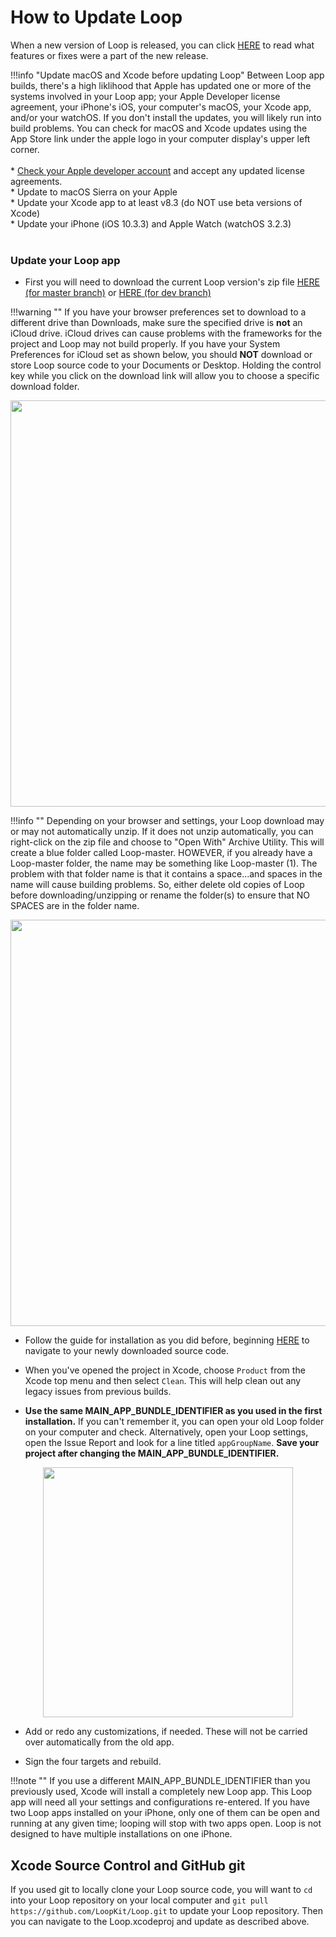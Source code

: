# How to Update Loop

When a new version of Loop is released, you can click [HERE](https://github.com/LoopKit/Loop/releases) to read what features or fixes were a part of the new release. 

!!!info "Update macOS and Xcode before updating Loop"
    Between Loop app builds, there's a high liklihood that Apple has updated one or more of the systems involved in your Loop app; your Apple Developer license agreement, your iPhone's iOS, your computer's macOS, your Xcode app, and/or your watchOS.  If you don't install the updates, you will likely run into build problems.  You can check for macOS and Xcode updates using the App Store link under the apple logo in your computer display's upper left corner.</br></br>
        * [Check your Apple developer account](http://developer.apple.com) and accept any updated license agreements.</br>
        * Update to macOS Sierra on your Apple</br>
        * Update your Xcode app to at least v8.3  (do NOT use beta versions of Xcode)</br>
        * Update your iPhone (iOS 10.3.3) and Apple Watch (watchOS 3.2.3)</br></br>


### Update your Loop app


* First you will need to download the current Loop version's zip file [HERE (for master branch)](https://github.com/LoopKit/Loop/archive/master.zip) or [HERE (for dev branch)](https://github.com/LoopKit/Loop/archive/dev.zip)

!!!warning ""
    If you have your browser preferences set to download to a different drive than Downloads, make sure the specified drive is **not** an iCloud drive.  iCloud drives can cause problems with the frameworks for the project and Loop may not build properly.  If you have your System Preferences for iCloud set as shown below, you should **NOT** download or store Loop source code to your Documents or Desktop.  Holding the control key while you click on the download link will allow you to choose a specific download folder.
    <p align="center">
    <img src="../img/icloud-drive.png" width="650">
    </p>

!!!info ""
    Depending on your browser and settings, your Loop download may or may not automatically unzip.  If it does not unzip automatically, you can right-click on the zip file and choose to "Open With" Archive Utility.  This will create a blue folder called Loop-master.  HOWEVER, if you already have a Loop-master folder, the name may be something like Loop-master (1).  The problem with that folder name is that it contains a space...and spaces in the name will cause building problems.  So, either delete old copies of Loop before downloading/unzipping or rename the folder(s) to ensure that NO SPACES are in the folder name.
    <p align="center">
    <img src="../img/folder-name.png" width="650">
    </p>

* Follow the guide for installation as you did before, beginning [HERE](https://loopkit.github.io/loopdocs/build/installing/#install-loop-using-xcode) to navigate to your newly downloaded source code.

* When you've opened the project in Xcode, choose `Product` from the Xcode top menu and then select `Clean`.  This will help clean out any legacy issues from previous builds.

* **Use the same MAIN_APP_BUNDLE_IDENTIFIER as you used in the first installation.**  If you can't remember it, you can open your old Loop folder on your computer and check.  Alternatively, open your Loop settings, open the Issue Report and look for a line titled `appGroupName`.  **Save your project after changing the MAIN_APP_BUNDLE_IDENTIFIER.**

<p align="center">
<img src="../img/app_group_name.jpg" width="400">
</p>

* Add or redo any customizations, if needed.  These will not be carried over automatically from the old app.

* Sign the four targets and rebuild.

!!!note ""
    If you use a different MAIN_APP_BUNDLE_IDENTIFIER than you previously used, Xcode will install a completely new Loop app.  This Loop app will need all your settings and configurations re-entered.  If you have two Loop apps installed on your iPhone, only one of them can be open and running at any given time; looping will stop with two apps open.  Loop is not designed to have multiple installations on one iPhone.

## Xcode Source Control and GitHub git
If you used git to locally clone your Loop source code, you will want to `cd` into your Loop repository on your local computer and `git pull https://github.com/LoopKit/Loop.git` to update your Loop repository.  Then you can navigate to the Loop.xcodeproj and update as described above.

